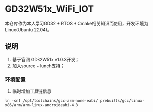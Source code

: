 # GD32W51x_WiFi_IOT

   本仓库作为本人学习GD32 + RTOS + Cmake相关知识而使用，开发环境为Linux(Ubuntu 22.04)。

## 说明

1. 基于官网 GD32W51x v1.0.3开发；
2. 加入source + lunch支持；

### 环境配置

1. 临时增加工具链信息
```shell
ln -snf /opt/toolchains/gcc-arm-none-eabi/ prebuilts/gcc/linux-x86/arm/arm-linux-androideabi-4.8
```
